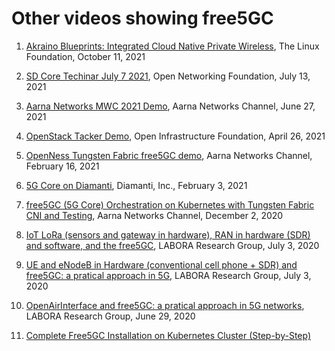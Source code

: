 <!-- Google tag (gtag.js) --> <script async src="https://www.googletagmanager.com/gtag/js?id=G-JETJ7TJ805"></script> <script> window.dataLayer = window.dataLayer || []; function gtag(){dataLayer.push(arguments);} gtag('js', new Date()); gtag('config', 'G-JETJ7TJ805'); </script>

# Other videos showing free5GC


1. [Akraino Blueprints: Integrated Cloud Native Private Wireless](https://www.youtube.com/watch?v=yznPX93T0OU), The Linux Foundation, October 11, 2021

2. [SD Core Techinar July 7 2021](https://www.youtube.com/watch?v=-eQzbSxXgSU), Open Networking Foundation, July 13, 2021

3. [Aarna Networks MWC 2021 Demo](https://www.youtube.com/watch?v=wHm42mTF5dk), Aarna Networks Channel, June 27, 2021

4. [OpenStack Tacker Demo](https://www.youtube.com/watch?v=JK0Jp9yA1Kw), Open Infrastructure Foundation, April 26, 2021

5. [OpenNess Tungsten Fabric free5GC demo](https://www.youtube.com/watch?v=cjA346e2NMI), Aarna Networks Channel, February 16, 2021

6. [5G Core on Diamanti](https://www.youtube.com/watch?v=79aa8tNj7Nw), Diamanti, Inc., February 3, 2021

7. [free5GC (5G Core) Orchestration on Kubernetes with Tungsten Fabric CNI and Testing](https://www.youtube.com/watch?v=b78KiFDuibs), Aarna Networks Channel, December 2, 2020

8. [IoT LoRa (sensors and gateway in hardware), RAN in hardware (SDR) and software, and the free5GC](https://www.youtube.com/watch?v=nJpO95LuxLU), LABORA Research Group, July 3, 2020

9. [UE and eNodeB in Hardware (conventional cell phone + SDR) and free5GC: a pratical approach in 5G](https://www.youtube.com/watch?v=ph1dZNrduOU), LABORA Research Group, July 3, 2020

10. [OpenAirInterface and free5GC: a pratical approach in 5G networks](https://www.youtube.com/watch?v=ZZZ8UjgyWn4), LABORA Research Group, June 29, 2020

11. [Complete Free5GC Installation on Kubernetes Cluster (Step-by-Step)](https://www.telecomhall.net/t/complete-free5gc-installation-on-kubernetes-cluster-step-by-step/25479)